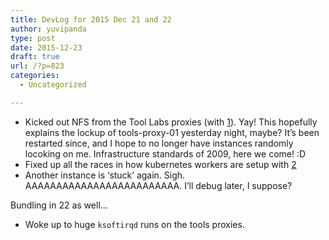 ```yaml
---
title: DevLog for 2015 Dec 21 and 22
author: yuvipanda
type: post
date: 2015-12-23
draft: true
url: /?p=823
categories:
  - Uncategorized

---
```

  * Kicked out NFS from the Tool Labs proxies (with [1][1]). Yay! This hopefully explains the lockup of tools-proxy-01 yesterday night, maybe? It&#8217;s been restarted since, and I hope to no longer have instances randomly locoking on me. Infrastructure standards of 2009, here we come! :D
  * Fixed up all the races in how kubernetes workers are setup with [2][2]
  * Another instance is &#8216;stuck&#8217; again. Sigh. AAAAAAAAAAAAAAAAAAAAAAAAA. I&#8217;ll debug later, I suppose?

Bundling in 22 as well&#8230;

  * Woke up to huge `ksoftirqd` runs on the tools proxies.

 [1]: https://gerrit.wikimedia.org/r/#/c/260424/
 [2]: https://gerrit.wikimedia.org/r/#/c/260501/